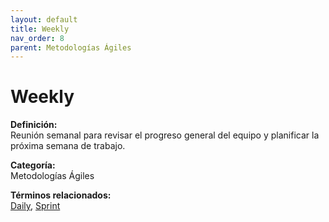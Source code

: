```yaml
---
layout: default
title: Weekly
nav_order: 8
parent: Metodologías Ágiles
---
```


# Weekly

**Definición:**  
Reunión semanal para revisar el progreso general del equipo y planificar la próxima semana de trabajo.

**Categoría:**  
Metodologías Ágiles  

  


**Términos relacionados:**  
[Daily](https://maleniski.github.io/diccionario-angl-tec-mx/docs/metodologías-ágiles/daily.html), [Sprint](https://maleniski.github.io/diccionario-angl-tec-mx/docs/metodologías-ágiles/sprint.html)
